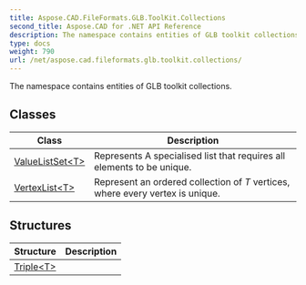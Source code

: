 ```yaml
---
title: Aspose.CAD.FileFormats.GLB.ToolKit.Collections
second_title: Aspose.CAD for .NET API Reference
description: The namespace contains entities of GLB toolkit collections
type: docs
weight: 790
url: /net/aspose.cad.fileformats.glb.toolkit.collections/
---
```

The namespace contains entities of GLB toolkit collections.

## Classes

| Class | Description |
| --- | --- |
| [ValueListSet&lt;T&gt;](./valuelistset-1/) | Represents A specialised list that requires all elements to be unique. |
| [VertexList&lt;T&gt;](./vertexlist-1/) | Represent an ordered collection of *T* vertices, where every vertex is unique. |
## Structures

| Structure | Description |
| --- | --- |
| [Triple&lt;T&gt;](./triple-1/) |  |


